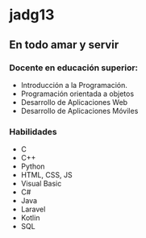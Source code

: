 # jadg13
## En todo amar y servir

### Docente en educación superior:
- Introducción a la Programación.
- Programación orientada a objetos
- Desarrollo de Aplicaciones Web
- Desarrollo de Aplicaciones Móviles

### Habilidades

- C
- C++
- Python
- HTML, CSS, JS
- Visual Basic
- C#
- Java
- Laravel
- Kotlin
- SQL


<!--
**jadg-13/jadg-13** is a ✨ _special_ ✨ repository because its `README.md` (this file) appears on your GitHub profile.

Here are some ideas to get you started:

- 🔭 I’m currently working on ...
- 🌱 I’m currently learning ...
- 👯 I’m looking to collaborate on ...
- 🤔 I’m looking for help with ...
- 💬 Ask me about ...
- 📫 How to reach me: ...
- 😄 Pronouns: ...
- ⚡ Fun fact: ...
-->
